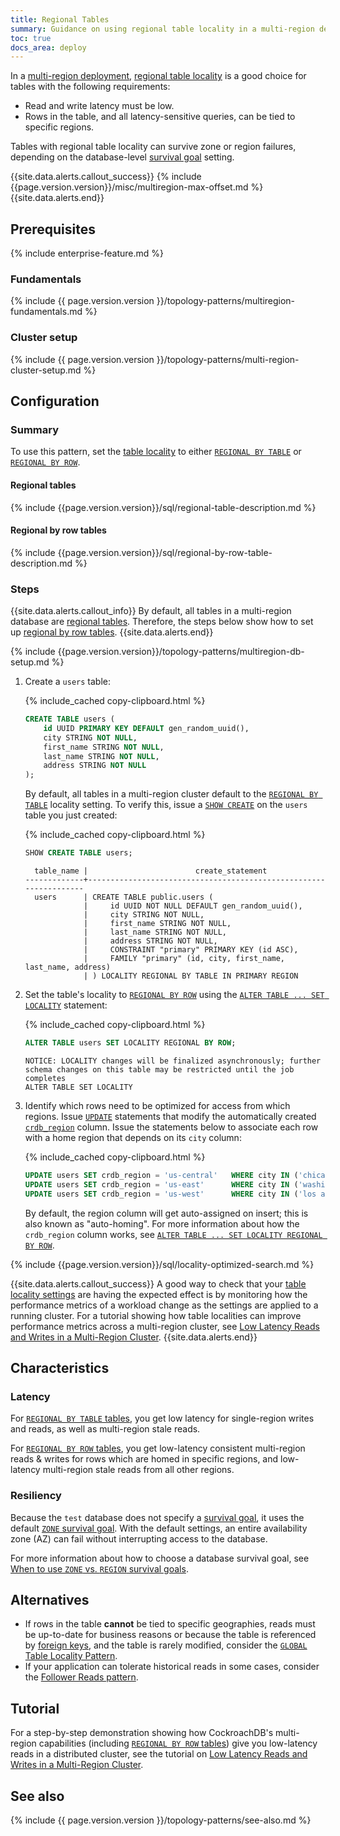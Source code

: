 ```yaml
---
title: Regional Tables
summary: Guidance on using regional table locality in a multi-region deployment.
toc: true
docs_area: deploy
---
```


In a [multi-region deployment](multiregion-overview.html), [regional table locality](multiregion-overview.html#table-locality) is a good choice for tables with the following requirements:

- Read and write latency must be low.
- Rows in the table, and all latency-sensitive queries, can be tied to specific regions.

Tables with regional table locality can survive zone or region failures, depending on the database-level [survival goal](multiregion-overview.html#survival-goals) setting.

{{site.data.alerts.callout_success}}
{% include {{page.version.version}}/misc/multiregion-max-offset.md %}
{{site.data.alerts.end}}

## Prerequisites

{% include enterprise-feature.md %}

### Fundamentals

{% include {{ page.version.version }}/topology-patterns/multiregion-fundamentals.md %}

### Cluster setup

{% include {{ page.version.version }}/topology-patterns/multi-region-cluster-setup.md %}

## Configuration

### Summary

To use this pattern, set the [table locality](multiregion-overview.html#table-locality) to either [`REGIONAL BY TABLE`](#regional-tables) or [`REGIONAL BY ROW`](#regional-by-row-tables).

#### Regional tables

{% include {{page.version.version}}/sql/regional-table-description.md %}

#### Regional by row tables

{% include {{page.version.version}}/sql/regional-by-row-table-description.md %}

### Steps

{{site.data.alerts.callout_info}}
By default, all tables in a multi-region database are [regional tables](#regional-tables).  Therefore, the steps below show how to set up [regional by row tables](#regional-by-row-tables).
{{site.data.alerts.end}}

{% include {{page.version.version}}/topology-patterns/multiregion-db-setup.md %}

1. Create a `users` table:

    {% include_cached copy-clipboard.html %}
    ~~~ sql
    CREATE TABLE users (
        id UUID PRIMARY KEY DEFAULT gen_random_uuid(),
        city STRING NOT NULL,
        first_name STRING NOT NULL,
        last_name STRING NOT NULL,
        address STRING NOT NULL
    );
    ~~~

    By default, all tables in a multi-region cluster default to the [`REGIONAL BY TABLE`](#regional-tables) locality setting.  To verify this, issue a [`SHOW CREATE`](show-create.html) on the `users` table you just created:

    {% include_cached copy-clipboard.html %}
    ~~~ sql
    SHOW CREATE TABLE users;
    ~~~

    ~~~
      table_name |                        create_statement
    -------------+------------------------------------------------------------------
      users      | CREATE TABLE public.users (
                 |     id UUID NOT NULL DEFAULT gen_random_uuid(),
                 |     city STRING NOT NULL,
                 |     first_name STRING NOT NULL,
                 |     last_name STRING NOT NULL,
                 |     address STRING NOT NULL,
                 |     CONSTRAINT "primary" PRIMARY KEY (id ASC),
                 |     FAMILY "primary" (id, city, first_name, last_name, address)
                 | ) LOCALITY REGIONAL BY TABLE IN PRIMARY REGION
    ~~~

1. Set the table's locality to [`REGIONAL BY ROW`](#regional-by-row-tables) using the [`ALTER TABLE ... SET LOCALITY`](set-locality.html) statement:

    {% include_cached copy-clipboard.html %}
    ~~~ sql
    ALTER TABLE users SET LOCALITY REGIONAL BY ROW;
    ~~~

    ~~~
    NOTICE: LOCALITY changes will be finalized asynchronously; further schema changes on this table may be restricted until the job completes
    ALTER TABLE SET LOCALITY
    ~~~

1.  Identify which rows need to be optimized for access from which regions. Issue [`UPDATE`](update.html) statements that modify the automatically created [`crdb_region`](set-locality.html#crdb_region) column. Issue the statements below to associate each row with a home region that depends on its `city` column:

    {% include_cached copy-clipboard.html %}
    ~~~ sql
    UPDATE users SET crdb_region = 'us-central'   WHERE city IN ('chicago', 'milwaukee', 'dallas');
    UPDATE users SET crdb_region = 'us-east'      WHERE city IN ('washington dc', 'boston', 'new york');
    UPDATE users SET crdb_region = 'us-west'      WHERE city IN ('los angeles', 'san francisco', 'seattle');
    ~~~

    By default, the region column will get auto-assigned on insert; this is also known as "auto-homing".  For more information about how the `crdb_region` column works, see [`ALTER TABLE ... SET LOCALITY REGIONAL BY ROW`](set-locality.html#regional-by-row).

{% include {{page.version.version}}/sql/locality-optimized-search.md %}

{{site.data.alerts.callout_success}}
A good way to check that your [table locality settings](multiregion-overview.html#table-locality) are having the expected effect is by monitoring how the performance metrics of a workload change as the settings are applied to a running cluster.  For a tutorial showing how table localities can improve performance metrics across a multi-region cluster, see [Low Latency Reads and Writes in a Multi-Region Cluster](demo-low-latency-multi-region-deployment.html).
{{site.data.alerts.end}}

## Characteristics

### Latency

For [`REGIONAL BY TABLE` tables](#regional-tables), you get low latency for single-region writes and reads, as well as multi-region stale reads.

For [`REGIONAL BY ROW` tables](#regional-by-row-tables), you get low-latency consistent multi-region reads & writes for rows which are homed in specific regions, and low-latency multi-region stale reads from all other regions.

### Resiliency

Because the `test` database does not specify a [survival goal](multiregion-overview.html#survival-goals), it uses the default [`ZONE` survival goal](multiregion-overview.html#surviving-zone-failures).  With the default settings, an entire availability zone (AZ) can fail without interrupting access to the database.

For more information about how to choose a database survival goal, see [When to use `ZONE` vs. `REGION` survival goals](when-to-use-zone-vs-region-survival-goals.html).

## Alternatives

- If rows in the table **cannot** be tied to specific geographies, reads must be up-to-date for business reasons or because the table is referenced by [foreign keys](foreign-key.html), and the table is rarely modified, consider the [`GLOBAL` Table Locality Pattern](global-tables.html).
- If your application can tolerate historical reads in some cases, consider the [Follower Reads pattern](topology-follower-reads.html).

## Tutorial

For a step-by-step demonstration showing how CockroachDB's multi-region capabilities (including [`REGIONAL BY ROW` tables](#regional-by-row-tables)) give you low-latency reads in a distributed cluster, see the tutorial on [Low Latency Reads and Writes in a Multi-Region Cluster](demo-low-latency-multi-region-deployment.html).

## See also

{% include {{ page.version.version }}/topology-patterns/see-also.md %}
